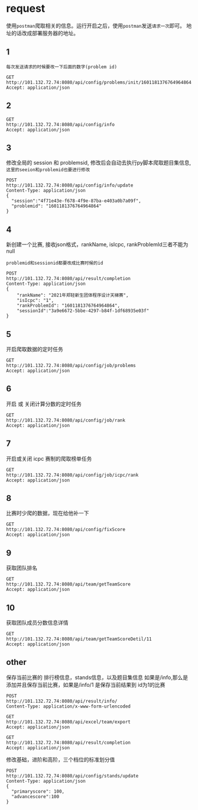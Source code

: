 # request

使用`postman`爬取相关的信息。运行开启之后，使用`postman`发送`请求一次`即可。
地址的话改成部署服务器的地址。

## 1

`每次发送请求的时候要改一下后面的数字(problem id)`
```text
GET
http://101.132.72.74:8080/api/config/problems/init/1601181376764964864
Accept: application/json
```

## 2

```text
GET
http://101.132.72.74:8080/api/config/info
Accept: application/json
```

## 3 

修改全局的 session 和 problemsid, 修改后会自动去执行py脚本爬取题目集信息,`这里的seeion和problemid也要进行修改`
```text
POST
http://101.132.72.74:8080/api/config/info/update
Content-Type: application/json
{
  "session":"4f71e43e-f678-4f9e-87ba-e403a0b7a09f",
  "problemid": "1601181376764964864"
}
```

## 4

新创建一个比赛, 接收json格式，rankName, isIcpc, rankProblemId三者不能为null

`problemid和sessionid都要改成比赛时候的id`
```text
POST
http://101.132.72.74:8080/api/result/completion
Content-Type: application/json
{
    "rankName": "2021年郑轻新生团体程序设计天梯赛",
    "isIcpc": "1",
    "rankProblemId": "1601181376764964864",
    "sessionId":"3a9e6672-5bbe-4297-b84f-1df68935e03f"
}
```

## 5

开启爬取数据的定时任务  

```text
GET
http://101.132.72.74:8080/api/config/job/problems
Accept: application/json
```

## 6
开启 或 关闭计算分数的定时任务 

```text 
GET
http://101.132.72.74:8080/api/config/job/rank
Accept: application/json
```

## 7
开启或关闭 icpc 赛制的爬取榜单任务  

```text
GET
http://101.132.72.74:8080/api/config/job/icpc/rank
Accept: application/json
```

## 8
比赛时少爬的数据，现在给他补一下  

```text
GET
http://101.132.72.74:8080/api/config/fixScore
Accept: application/json
```

## 9

获取团队排名 

```text 
GET
http://101.132.72.74:8080/api/team/getTeamScore
Accept: application/json
```

## 10
获取团队成员分数信息详情

```text
GET
http://101.132.72.74:8080/api/team/getTeamScoreDetil/11
Accept: application/json
```

## other
保存当前比赛的 排行榜信息，stands信息，以及题目集信息
如果是/info,那么是添加并且保存当前比赛，如果是/info/1 是保存当前结果到 id为1的比赛
```text
POST
http://101.132.72.74:8080/api/result/info/
Content-Type: application/x-www-form-urlencoded
```

```text
GET
http://101.132.72.74:8080/api/excel/team/export
Accept: application/json
```

```text
GET
http://101.132.72.74:8080/api/result/completion
Accept: application/json
```

修改基础，进阶和高阶，三个档位的标准划分值

```text
POST
http://101.132.72.74:8080/api/config/stands/update
Content-Type: application/json
{
  "primaryscore": 100,
  "advancescore":100
}
```